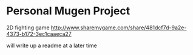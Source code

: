 # Personal Mugen Project

2D fighting game
http://www.sharemygame.com/share/481dcf7d-9a2e-4373-b172-3ec1caaeca27

will write up a readme at a later time
